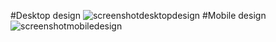 #Desktop design
![screenshotdesktopdesign](https://github.com/tugcekizildg/Blog-preview-card-challenge/assets/141547888/b320ae51-c51d-406e-a1bf-dfa5bb50a89b)
#Mobile design
![screenshotmobiledesign](https://github.com/tugcekizildg/Blog-preview-card-challenge/assets/141547888/c238b1e2-2894-4cdc-88f8-4af9435a8fc4)
